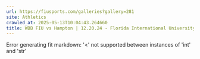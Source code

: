 ```yaml
---
url: https://fiusports.com/galleries?gallery=281
site: Athletics
crawled_at: 2025-05-13T10:04:43.264660
title: WBB FIU vs Hampton | 12.20.24 - Florida International University
---
```


Error generating fit markdown: '<' not supported between instances of 'int' and 'str'